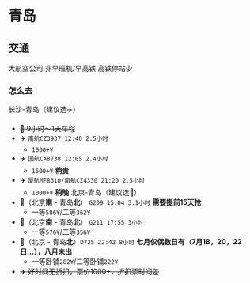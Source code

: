 # 青岛  
## 交通  
大航空公司 非早班机/早高铁 高铁停站少  
### 怎么去  
长沙-青岛（建议选:airplane:）  
 - ~~:bullettrain_side: 9小时～1天车程~~
 - :airplane: `南航CZ3937 12:40 2.5小时`
	 - `1000+¥`  
 - :airplane: `国航CA8738 12:05 2.4小时`
	 - `1500+¥` **稍贵**
 - :airplane: `厦航MF8310/南航CZ4330 21:20 2.5小时`
	 - `1000+¥` **稍晚**
北京-青岛（建议选:bullettrain_side:）  
 - :bullettrain_side:（北京**南** - 青岛**北**） `G209 15:04 3.1小时` **需要提前15天抢**
	 - 一等`586¥`/二等`362¥`
 - :bullettrain_side:（北京**南** - 青岛**北**） `G211 17:55 3小时`
	 - 一等`576¥`/二等`356¥`
 - :bullettrain_front:（北京 - 青岛**北**）`D725 22:42 8小时` **七月仅偶数日有（7月18，20，22日...），八月未出**
	 - 一等卧铺`282¥`/二等卧铺`222¥`
 - ~~:airplane: 好时间无折扣，票价1000+，折扣票时间差~~  
